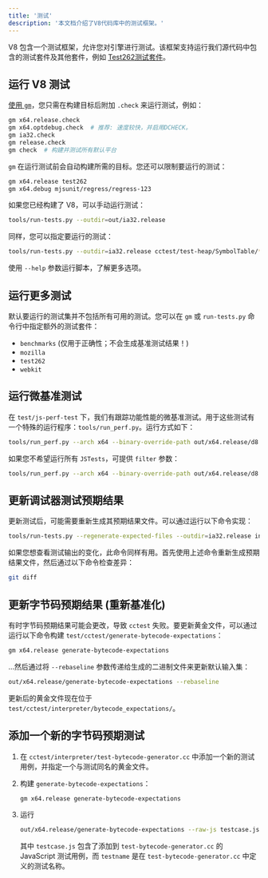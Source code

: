 ```yaml
---
title: '测试'
description: '本文档介绍了V8代码库中的测试框架。'
---
```

V8 包含一个测试框架，允许您对引擎进行测试。该框架支持运行我们源代码中包含的测试套件及其他套件，例如 [Test262测试套件](https://github.com/tc39/test262)。

## 运行 V8 测试

[使用 `gm`](/docs/build-gn#gm)，您只需在构建目标后附加 `.check` 来运行测试，例如：

```bash
gm x64.release.check
gm x64.optdebug.check  # 推荐: 速度较快，并启用DCHECK。
gm ia32.check
gm release.check
gm check  # 构建并测试所有默认平台
```

`gm` 在运行测试前会自动构建所需的目标。您还可以限制要运行的测试：

```bash
gm x64.release test262
gm x64.debug mjsunit/regress/regress-123
```

如果您已经构建了 V8，可以手动运行测试：

```bash
tools/run-tests.py --outdir=out/ia32.release
```

同样，您可以指定要运行的测试：

```bash
tools/run-tests.py --outdir=ia32.release cctest/test-heap/SymbolTable/* mjsunit/delete-in-eval
```

使用 `--help` 参数运行脚本，了解更多选项。

## 运行更多测试

默认要运行的测试集并不包括所有可用的测试。您可以在 `gm` 或 `run-tests.py` 命令行中指定额外的测试套件：

- `benchmarks` (仅用于正确性；不会生成基准测试结果！)
- `mozilla`
- `test262`
- `webkit`

## 运行微基准测试

在 `test/js-perf-test` 下，我们有跟踪功能性能的微基准测试。用于这些测试有一个特殊的运行程序：`tools/run_perf.py`。运行方式如下：

```bash
tools/run_perf.py --arch x64 --binary-override-path out/x64.release/d8 test/js-perf-test/JSTests.json
```

如果您不希望运行所有 `JSTests`，可提供 `filter` 参数：

```bash
tools/run_perf.py --arch x64 --binary-override-path out/x64.release/d8 --filter JSTests/TypedArrays test/js-perf-test/JSTests.json
```

## 更新调试器测试预期结果

更新测试后，可能需要重新生成其预期结果文件。可以通过运行以下命令实现：

```bash
tools/run-tests.py --regenerate-expected-files --outdir=ia32.release inspector/debugger/set-instrumentation-breakpoint
```

如果您想查看测试输出的变化，此命令同样有用。首先使用上述命令重新生成预期结果文件，然后通过以下命令检查差异：

```bash
git diff
```

## 更新字节码预期结果 (重新基准化)

有时字节码预期结果可能会更改，导致 `cctest` 失败。要更新黄金文件，可以通过运行以下命令构建 `test/cctest/generate-bytecode-expectations`：

```bash
gm x64.release generate-bytecode-expectations
```

…然后通过将 `--rebaseline` 参数传递给生成的二进制文件来更新默认输入集：

```bash
out/x64.release/generate-bytecode-expectations --rebaseline
```

更新后的黄金文件现在位于 `test/cctest/interpreter/bytecode_expectations/`。

## 添加一个新的字节码预期测试

1. 在 `cctest/interpreter/test-bytecode-generator.cc` 中添加一个新的测试用例，并指定一个与测试同名的黄金文件。

1. 构建 `generate-bytecode-expectations`：

    ```bash
    gm x64.release generate-bytecode-expectations
    ```

1. 运行

    ```bash
    out/x64.release/generate-bytecode-expectations --raw-js testcase.js --output=test/cctest/interpreter/bytecode-expectations/testname.golden
    ```

    其中 `testcase.js` 包含了添加到 `test-bytecode-generator.cc` 的 JavaScript 测试用例，而 `testname` 是在 `test-bytecode-generator.cc` 中定义的测试名称。
